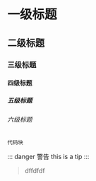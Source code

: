 # 一级标题
## 二级标题
### 三级标题
#### 四级标题
##### 五级标题
###### 六级标题
```
代码块
```
::: danger 警告
this is a tip
:::
> dffdfdf